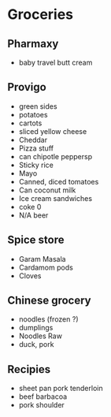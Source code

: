 # Groceries

## Pharmaxy

- baby travel butt cream

## Provigo

- green sides
- potatoes
- cartots
- sliced yellow cheese
- Cheddar
- Pizza stuff
- can chipotle peppersp
- Sticky rice
- Mayo
- Canned, diced tomatoes
- Can coconut milk
- Ice cream sandwiches
- coke 0
- N/A beer

## Spice store

- Garam Masala
- Cardamom pods
- Cloves

## Chinese grocery

- noodles (frozen ?)
- dumplings
- Noodles Raw
- duck, pork

## Recipies

- sheet pan pork tenderloin
- beef barbacoa
- pork shoulder
